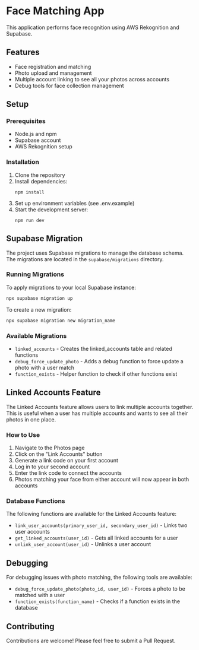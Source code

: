# Face Matching App

This application performs face recognition using AWS Rekognition and Supabase.

## Features

- Face registration and matching
- Photo upload and management 
- Multiple account linking to see all your photos across accounts
- Debug tools for face collection management

## Setup

### Prerequisites

- Node.js and npm
- Supabase account
- AWS Rekognition setup

### Installation

1. Clone the repository
2. Install dependencies:
   ```
   npm install
   ```
3. Set up environment variables (see .env.example)
4. Start the development server:
   ```
   npm run dev
   ```

## Supabase Migration

The project uses Supabase migrations to manage the database schema. The migrations are located in the `supabase/migrations` directory.

### Running Migrations

To apply migrations to your local Supabase instance:

```bash
npx supabase migration up
```

To create a new migration:

```bash
npx supabase migration new migration_name
```

### Available Migrations

- `linked_accounts` - Creates the linked_accounts table and related functions
- `debug_force_update_photo` - Adds a debug function to force update a photo with a user match
- `function_exists` - Helper function to check if other functions exist

## Linked Accounts Feature

The Linked Accounts feature allows users to link multiple accounts together. This is useful when a user has multiple accounts and wants to see all their photos in one place.

### How to Use

1. Navigate to the Photos page
2. Click on the "Link Accounts" button
3. Generate a link code on your first account
4. Log in to your second account
5. Enter the link code to connect the accounts
6. Photos matching your face from either account will now appear in both accounts

### Database Functions

The following functions are available for the Linked Accounts feature:

- `link_user_accounts(primary_user_id, secondary_user_id)` - Links two user accounts
- `get_linked_accounts(user_id)` - Gets all linked accounts for a user
- `unlink_user_account(user_id)` - Unlinks a user account

## Debugging

For debugging issues with photo matching, the following tools are available:

- `debug_force_update_photo(photo_id, user_id)` - Forces a photo to be matched with a user
- `function_exists(function_name)` - Checks if a function exists in the database

## Contributing

Contributions are welcome! Please feel free to submit a Pull Request. 